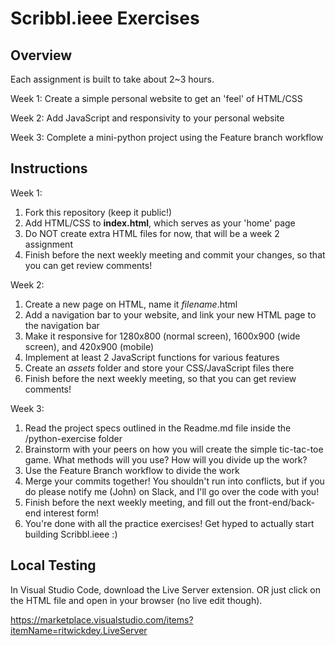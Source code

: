 # Scribbl.ieee Exercises

## Overview
Each assignment is built to take about 2~3 hours.

Week 1:
Create a simple personal website to get an 'feel' of HTML/CSS

Week 2:
Add JavaScript and responsivity to your personal website

Week 3:
Complete a mini-python project using the Feature branch workflow

## Instructions
Week 1:

1. Fork this repository (keep it public!)
2. Add HTML/CSS to **index.html**, which serves as your 'home' page
3. Do NOT create extra HTML files for now, that will be a week 2 assignment 
4. Finish before the next weekly meeting and commit your changes, so that you can get review comments!

Week 2:

1. Create a new page on HTML, name it *filename*.html
2. Add a navigation bar to your website, and link your new HTML page to the navigation bar
3. Make it responsive for 1280x800 (normal screen), 1600x900 (wide screen), and 420x900 (mobile)
4. Implement at least 2 JavaScript functions for various features
5. Create an *assets* folder and store your CSS/JavaScript files there
6. Finish before the next weekly meeting, so that you can get review comments!

Week 3:

1. Read the project specs outlined in the Readme.md file inside the /python-exercise folder
2. Brainstorm with your peers on how you will create the simple tic-tac-toe game. What methods will you use? How will you divide up the work?
3. Use the Feature Branch workflow to divide the work
4. Merge your commits together! You shouldn't run into conflicts, but if you do please notify me (John) on Slack, and I'll go over the code with you!
5. Finish before the next weekly meeting, and fill out the front-end/back-end interest form!
6. You're done with all the practice exercises! Get hyped to actually start building Scribbl.ieee :)

## Local Testing
In Visual Studio Code, download the Live Server extension. OR just click on the HTML file and open in your browser (no live edit though).

https://marketplace.visualstudio.com/items?itemName=ritwickdey.LiveServer
